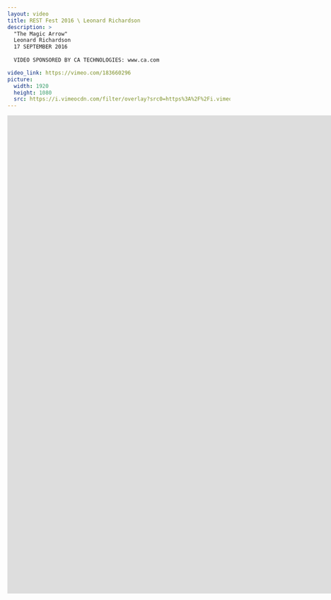 ```yaml
---
layout: video
title: REST Fest 2016 \ Leonard Richardson
description: >
  "The Magic Arrow"
  Leonard Richardson
  17 SEPTEMBER 2016
  
  VIDEO SPONSORED BY CA TECHNOLOGIES: www.ca.com

video_link: https://vimeo.com/183660296
picture:
  width: 1920
  height: 1080
  src: https://i.vimeocdn.com/filter/overlay?src0=https%3A%2F%2Fi.vimeocdn.com%2Fvideo%2F592935226_1920x1080.jpg&src1=http%3A%2F%2Ff.vimeocdn.com%2Fp%2Fimages%2Fcrawler_play.png
---
```

<iframe src="https://player.vimeo.com/video/183660296?title=0&byline=0&portrait=0&badge=0&autopause=0&player_id=0" width="1920" height="1080" frameborder="0" title="REST Fest 2016 \ Leonard Richardson" webkitallowfullscreen mozallowfullscreen allowfullscreen></iframe>